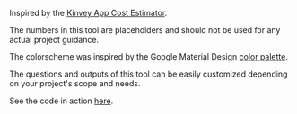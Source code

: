 Inspired by the [Kinvey App Cost Estimator](http://www.kinvey.com/app-cost-estimator).

The numbers in this tool are placeholders and should not be used for any actual project guidance.

The colorscheme was inspired by the Google Material Design [color palette](https://www.google.com/design/spec/style/color.html). 

The questions and outputs of this tool can be easily customized depending on your project's scope and needs.

See the code in action [here](http://pre-award.herokuapp.com/).
